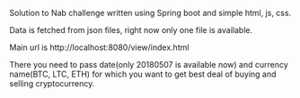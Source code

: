 Solution to Nab challenge written using Spring boot and simple html, js, css.

Data is fetched from json files, right now only one file is available.

Main url is http://localhost:8080/view/index.html 

There you need to pass date(only 20180507 is available now) and currency name(BTC, LTC, ETH) for which you want to get best deal of buying and selling cryptocurrency. 